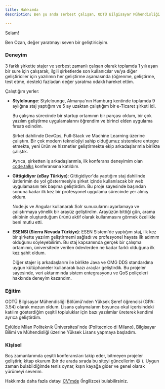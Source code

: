 ```yaml
---
title: Hakkımda
description: Ben şu anda serbest çalışan, ODTÜ Bilgisayar Mühendisliği bölümü mezunu, daha önce savunma ve e-ticaret şirketlerinde çalışmış, Full-Stack, DevOps, Python, Javascript ve Makine Öğrenmesi üzerine deneyimi olan bir geliştiriciyim.

---
```

Selam!

Ben Ozan, değer yaratmayı seven bir geliştiriciyim.

### Deneyim

3 farklı şirkette stajer ve serbest zamanlı çalışan olarak toplamda 1 yılı aşan bir sure için çalışarak, ilgili şirketlerde son kullanıcılar ve/ya diğer geliştiriciler için yazılımın her geliştirme aşamasında (öğrenme, geliştirme, test etme, destek) fazladan değer yaratma odaklı hareket ettim.  

Çalıştığım yerler:
* **Stylelounge**:
   Stylelounge, Almanya'nın Hamburg kentinde toplamda 9 aylığına staj yaptığım ve 5 ay uzaktan çalıştığım bir e-Ticaret şirketi idi.
   
   Bu çalışma sürecinde bir startup ortamının bir parçası oldum, bir çok yazılım geliştirme uygulamalarını öğrendim ve birinci elden uygulama fırsatı edindim.
   
   Şirket dahilinde DevOps, Full-Stack ve Machine Learning üzerine çalıştım. Bir çok modern teknolojiyi sahip olduğumuz sistemlere entegre etmekte, yeni ürün ve hizmetler geliştirmekte ekip arkadaşlarımla birlikte çalıştık. 
   
   Ayrıca, şirketten iş arkadaşlarımla, ilk konferans deneyimim olan [code.talks](https://www.codetalks.de/) konferansına katıldım.
   
* **Gittigidiyor (eBay Türkiye)**:
  Gittigidiyor'da yaptığım staj dahilinde üstlerimin de yol göstermesiyle şirket içinde kullanılacak bir web uygulamasını tek başıma geliştirdim. Bu proje sayesinde başından sonuna kadar ilk kez bir profesyonel uygulama sürecinde yer almış oldum. 
  
  Node.js ve Angular kullanarak Solr sunucularını ayarlamaya ve çalıştırmaya yönelik bir arayüz geliştirdim. Arayüzün bittiği gün, arama ekibinin oluşturduğum ürünü aktif olarak kullanmasını görmek özellikle beni mutlu etti.

* **ESENSI (Sierra Nevada Türkiye)**:
  ESEN Sistem'de yaptığım staj, ilk kez bir şirkette  yazılım geliştirmemi sağladı ve profesyonel hayata ilk adımım olduğunu söyleyebilirim. Bu staj kapsamında gerçek bir çalışma ortamının, üniversitede verilen ödevlerden ne kadar farklı olduğuna ilk kez şahit oldum. 
  
  Diğer stajer iş arkadaşlarım ile birlikte Java ve OMG DDS standardına uygun kütüphaneler kullanarak bazı araçlar geliştirdik. Bu projeler sayesinde, veri aktarımında sistem entegrasyonu ve QoS poliçeleri hakkında deneyim kazandım.  

### Eğitim

ODTÜ Bilgisayar Mühendisliği Bölümü'nden Yüksek Şeref öğrencisi (GPA: 3.54) olarak mezun oldum. Lisans çalışmalarım boyunca okul içerisindeki katılım gösterdiğim çeşitli topluluklar için bazı yazılımlar üreterek kendimi ayrıca geliştirdim. 

Eylülde Milan Politeknik Üniversitesi'nde (Politecnico di Milano), Bilgisayar Bilimi ve Mühendisliği üzerine Yüksek Lisans yapmaya başladım.


### Kişisel

Boş zamanlarımda çeşitli konferansları takip eder, bitmeyen projeler geliştirir, kitap okurum (bir de arada sırada bu siteyi güncellerim :smiley: ). Uygun zaman bulabildiğimde tenis oynar, kışın kayağa gider ve genel olarak yürümeyi severim.


Hakkımda daha fazla detayı [CV'mde](/cv) (İngilizce) bulabilirsiniz.
